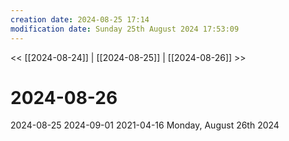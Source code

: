 ```yaml
---
creation date: 2024-08-25 17:14
modification date: Sunday 25th August 2024 17:53:09 
--- 
```

<< [[2024-08-24]] |  [[2024-08-25]] | [[2024-08-26]] >> 
# 2024-08-26

2024-08-25
2024-09-01
2021-04-16
Monday, August 26th 2024 
